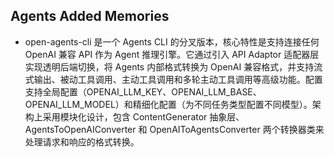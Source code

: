 ## Agents Added Memories

* open-agents-cli 是一个 Agents CLI 的分叉版本，核心特性是支持连接任何 OpenAI 兼容 API 作为 Agent 推理引擎。它通过引入 API Adaptor 适配器层实现透明后端切换，将 Agents 内部格式转换为 OpenAI 兼容格式，并支持流式输出、被动工具调用、主动工具调用和多轮主动工具调用等高级功能。配置支持全局配置（OPENAI\_LLM\_KEY、OPENAI\_LLM\_BASE、OPENAI\_LLM\_MODEL）和精细化配置（为不同任务类型配置不同模型）。架构上采用模块化设计，包含 ContentGenerator 抽象层、AgentsToOpenAIConverter 和 OpenAIToAgentsConverter 两个转换器类来处理请求和响应的格式转换。
